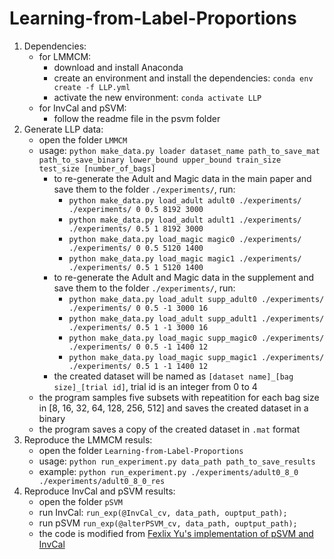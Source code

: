 # Learning-from-Label-Proportions
1. Dependencies:
    * for LMMCM:
        * download and install Anaconda 
        * create an environment and install the dependencies: `conda env create -f LLP.yml` 
        * activate the new environment: `conda activate LLP`
    * for InvCal and pSVM:
        * follow the readme file in the psvm folder
2. Generate LLP data:
    * open the folder `LMMCM`
    * usage: `python make_data.py loader dataset_name path_to_save_mat path_to_save_binary lower_bound upper_bound train_size test_size [number_of_bags]`
        * to re-generate the Adult and Magic data in the main paper and save them to the folder `./experiments/`, run:
            * `python make_data.py load_adult adult0 ./experiments/ ./experiments/ 0 0.5 8192 3000`
            * `python make_data.py load_adult adult1 ./experiments/ ./experiments/ 0.5 1 8192 3000`
            * `python make_data.py load_magic magic0 ./experiments/ ./experiments/ 0 0.5 5120 1400`
            * `python make_data.py load_magic magic1 ./experiments/ ./experiments/ 0.5 1 5120 1400`
        * to re-generate the Adult and Magic data in the supplement and save them to the folder `./experiments/`, run:
            * `python make_data.py load_adult supp_adult0 ./experiments/ ./experiments/ 0 0.5 -1 3000 16`
            * `python make_data.py load_adult supp_adult1 ./experiments/ ./experiments/ 0.5 1 -1 3000 16`
            * `python make_data.py load_magic supp_magic0 ./experiments/ ./experiments/ 0 0.5 -1 1400 12`
            * `python make_data.py load_magic supp_magic1 ./experiments/ ./experiments/ 0.5 1 -1 1400 12`
        * the created dataset will be named as `[dataset name]_[bag size]_[trial id]`, trial id is an integer from 0 to 4
    * the program samples five subsets with repeatition for each bag size in [8, 16, 32, 64, 128, 256, 512] and saves the created dataset in a binary 
    * the program saves a copy of the created dataset in `.mat` format
3. Reproduce the LMMCM resuls:
    * open the folder `Learning-from-Label-Proportions`
    * usage: `python run_experiment.py data_path path_to_save_results`
    * example: `python run_experiment.py ./experiments/adult0_8_0 ./experiments/adult0_8_0_res`
4. Reproduce InvCal and pSVM results:
    * open the folder `pSVM`
    * run InvCal: `run_exp(@InvCal_cv, data_path, ouptput_path);`
    * run pSVM `run_exp(@alterPSVM_cv, data_path, ouptput_path);`
    * the code is modified from [Fexlix Yu's implementation of pSVM and InvCal](https://github.com/felixyu/pSVM)